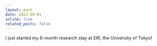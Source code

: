 ```yaml
---
layout: post
date: 2023-09-01
inline: true
related_posts: false
---
```


I just started my 6-month research stay at ERI, the University of Tokyo!
